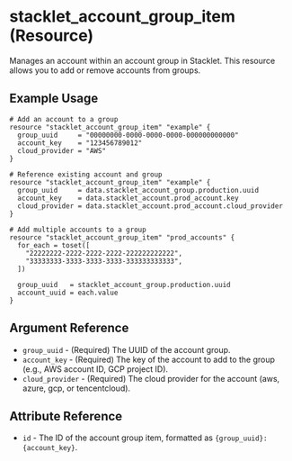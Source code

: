 # stacklet_account_group_item (Resource)

Manages an account within an account group in Stacklet. This resource allows you to add or remove accounts from groups.

## Example Usage

```hcl
# Add an account to a group
resource "stacklet_account_group_item" "example" {
  group_uuid     = "00000000-0000-0000-0000-000000000000"
  account_key    = "123456789012"
  cloud_provider = "AWS"
}

# Reference existing account and group
resource "stacklet_account_group_item" "example" {
  group_uuid     = data.stacklet_account_group.production.uuid
  account_key    = data.stacklet_account.prod_account.key
  cloud_provider = data.stacklet_account.prod_account.cloud_provider
}

# Add multiple accounts to a group
resource "stacklet_account_group_item" "prod_accounts" {
  for_each = toset([
    "22222222-2222-2222-2222-222222222222",
    "33333333-3333-3333-3333-333333333333",
  ])
  
  group_uuid   = stacklet_account_group.production.uuid
  account_uuid = each.value
}
```

## Argument Reference

* `group_uuid` - (Required) The UUID of the account group.
* `account_key` - (Required) The key of the account to add to the group (e.g., AWS account ID, GCP project ID).
* `cloud_provider` - (Required) The cloud provider for the account (aws, azure, gcp, or tencentcloud).

## Attribute Reference

* `id` - The ID of the account group item, formatted as `{group_uuid}:{account_key}`.
